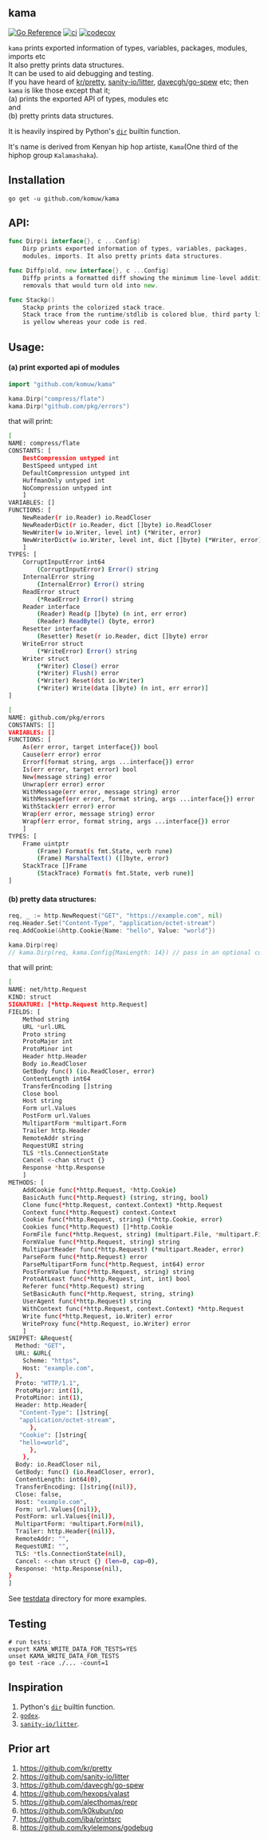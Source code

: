 ## kama          

[![Go Reference](https://pkg.go.dev/badge/github.com/komuw/kama.svg)](https://pkg.go.dev/github.com/komuw/kama)
[![ci](https://github.com/komuw/kama/workflows/kama%20ci/badge.svg)](https://github.com/komuw/kama/actions)
[![codecov](https://codecov.io/gh/komuw/kama/branch/main/graph/badge.svg)](https://codecov.io/gh/komuw/kama)


`kama` prints exported information of types, variables, packages, modules, imports etc     
It also pretty prints data structures.    
It can be used to aid debugging and testing.        
If you have heard of [kr/pretty](https://github.com/kr/pretty), [sanity-io/litter](https://github.com/sanity-io/litter), [davecgh/go-spew](https://github.com/davecgh/go-spew) etc; then `kama` is like those except that it;   
(a) prints the exported API of types, modules etc     
and     
(b) pretty prints data structures.         

It is heavily inspired by Python's [`dir`](https://docs.python.org/3/library/functions.html#dir) builtin function.       

It's name is derived from Kenyan hip hop artiste, `Kama`(One third of the hiphop group `Kalamashaka`).                               


## Installation

```shell
go get -u github.com/komuw/kama
```

## API:
```go
func Dirp(i interface{}, c ...Config)
    Dirp prints exported information of types, variables, packages,
    modules, imports. It also pretty prints data structures.

func Diffp(old, new interface{}, c ...Config)
    Diffp prints a formatted diff showing the minimum line-level additions and
    removals that would turn old into new.

func Stackp()
    Stackp prints the colorized stack trace.
    Stack trace from the runtime/stdlib is colored blue, third party libraries
    is yellow whereas your code is red.
```

## Usage:    

#### (a) print exported api of modules
```go
import "github.com/komuw/kama"

kama.Dirp("compress/flate")
kama.Dirp("github.com/pkg/errors")
```
that will print:
```bash
[
NAME: compress/flate
CONSTANTS: [
	BestCompression untyped int 
	BestSpeed untyped int 
	DefaultCompression untyped int 
	HuffmanOnly untyped int 
	NoCompression untyped int 
	]
VARIABLES: []
FUNCTIONS: [
	NewReader(r io.Reader) io.ReadCloser 
	NewReaderDict(r io.Reader, dict []byte) io.ReadCloser 
	NewWriter(w io.Writer, level int) (*Writer, error) 
	NewWriterDict(w io.Writer, level int, dict []byte) (*Writer, error) 
	]
TYPES: [
	CorruptInputError int64
		(CorruptInputError) Error() string 
	InternalError string
		(InternalError) Error() string 
	ReadError struct
		(*ReadError) Error() string 
	Reader interface
		(Reader) Read(p []byte) (n int, err error)
		(Reader) ReadByte() (byte, error) 
	Resetter interface
		(Resetter) Reset(r io.Reader, dict []byte) error 
	WriteError struct
		(*WriteError) Error() string 
	Writer struct
		(*Writer) Close() error
		(*Writer) Flush() error
		(*Writer) Reset(dst io.Writer)
		(*Writer) Write(data []byte) (n int, err error)]
]
```
```bash
[
NAME: github.com/pkg/errors
CONSTANTS: []
VARIABLES: []
FUNCTIONS: [
	As(err error, target interface{}) bool 
	Cause(err error) error 
	Errorf(format string, args ...interface{}) error 
	Is(err error, target error) bool 
	New(message string) error 
	Unwrap(err error) error 
	WithMessage(err error, message string) error 
	WithMessagef(err error, format string, args ...interface{}) error 
	WithStack(err error) error 
	Wrap(err error, message string) error 
	Wrapf(err error, format string, args ...interface{}) error 
	]
TYPES: [
	Frame uintptr
		(Frame) Format(s fmt.State, verb rune)
		(Frame) MarshalText() ([]byte, error) 
	StackTrace []Frame
		(StackTrace) Format(s fmt.State, verb rune)]
]
```

#### (b) pretty data structures:
```go
req, _ := http.NewRequest("GET", "https://example.com", nil)
req.Header.Set("Content-Type", "application/octet-stream")
req.AddCookie(&http.Cookie{Name: "hello", Value: "world"})

kama.Dirp(req)
// kama.Dirp(req, kama.Config{MaxLength: 14}) // pass in an optional config value.
```
that will print:
```bash
[
NAME: net/http.Request
KIND: struct
SIGNATURE: [*http.Request http.Request]
FIELDS: [
	Method string 
	URL *url.URL 
	Proto string 
	ProtoMajor int 
	ProtoMinor int 
	Header http.Header 
	Body io.ReadCloser 
	GetBody func() (io.ReadCloser, error) 
	ContentLength int64 
	TransferEncoding []string 
	Close bool 
	Host string 
	Form url.Values 
	PostForm url.Values 
	MultipartForm *multipart.Form 
	Trailer http.Header 
	RemoteAddr string 
	RequestURI string 
	TLS *tls.ConnectionState 
	Cancel <-chan struct {} 
	Response *http.Response 
	]
METHODS: [
	AddCookie func(*http.Request, *http.Cookie) 
	BasicAuth func(*http.Request) (string, string, bool) 
	Clone func(*http.Request, context.Context) *http.Request 
	Context func(*http.Request) context.Context 
	Cookie func(*http.Request, string) (*http.Cookie, error) 
	Cookies func(*http.Request) []*http.Cookie 
	FormFile func(*http.Request, string) (multipart.File, *multipart.FileHeader, error) 
	FormValue func(*http.Request, string) string 
	MultipartReader func(*http.Request) (*multipart.Reader, error) 
	ParseForm func(*http.Request) error 
	ParseMultipartForm func(*http.Request, int64) error 
	PostFormValue func(*http.Request, string) string 
	ProtoAtLeast func(*http.Request, int, int) bool 
	Referer func(*http.Request) string 
	SetBasicAuth func(*http.Request, string, string) 
	UserAgent func(*http.Request) string 
	WithContext func(*http.Request, context.Context) *http.Request 
	Write func(*http.Request, io.Writer) error 
	WriteProxy func(*http.Request, io.Writer) error 
	]
SNIPPET: &Request{
  Method: "GET",
  URL: &URL{
    Scheme: "https",
    Host: "example.com",
  },
  Proto: "HTTP/1.1",
  ProtoMajor: int(1),
  ProtoMinor: int(1),
  Header: http.Header{
   "Content-Type": []string{
   "application/octet-stream",
      }, 
   "Cookie": []string{
   "hello=world",
      }, 
    },
  Body: io.ReadCloser nil,
  GetBody: func() (io.ReadCloser, error),
  ContentLength: int64(0),
  TransferEncoding: []string{(nil)},
  Close: false,
  Host: "example.com",
  Form: url.Values{(nil)},
  PostForm: url.Values{(nil)},
  MultipartForm: *multipart.Form(nil),
  Trailer: http.Header{(nil)},
  RemoteAddr: "",
  RequestURI: "",
  TLS: *tls.ConnectionState(nil),
  Cancel: <-chan struct {} (len=0, cap=0),
  Response: *http.Response(nil),
}
]
```
See [testdata](testdata) directory for more examples.    

## Testing
```shell
# run tests:
export KAMA_WRITE_DATA_FOR_TESTS=YES
unset KAMA_WRITE_DATA_FOR_TESTS
go test -race ./... -count=1
```

## Inspiration
1. Python's [`dir`](https://docs.python.org/3/library/functions.html#dir) builtin function.    
2. [`godex`](https://pkg.go.dev/golang.org/x/tools/cmd/godex).   
3. [`sanity-io/litter`](https://github.com/sanity-io/litter).

## Prior art
1. https://github.com/kr/pretty
2. https://github.com/sanity-io/litter
3. https://github.com/davecgh/go-spew
4. https://github.com/hexops/valast
5. https://github.com/alecthomas/repr
6. https://github.com/k0kubun/pp
7. https://github.com/jba/printsrc
8. https://github.com/kylelemons/godebug
